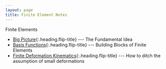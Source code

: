 ```yaml
---
layout: page
title: Finite Element Notes
---
```


Finite Elements

* [Big Picture]{:.heading.flip-title} --- The Fundamental Idea
* [Basis Functions]{:.heading.flip-title} --- Building Blocks of Finite Elements
* [Finite Deformation Kinematics]{:.heading.flip-title} --- How to ditch the assumption of small deformations

[Big Picture]: big_picture.md
[Basis Functions]: basis_functions.md
[Finite Deformation Kinematics]: finite_def.md
